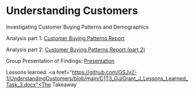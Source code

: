 # Understanding Customers
Investigating Customer Buying Patterns and Demographics

Analysis part 1: <a href="https://github.com/GSJv2-1/UnderstandingCustomers/blob/main/C1T1_GJ/Customer%20Buying%20Patterns%20Report.docx">Customer Buying Patterns Report</a>

Analysis part 2: <a href="https://github.com/GSJv2-1/UnderstandingCustomers/blob/main/C1T2_GJ/Customer%20Buying%20Patterns%20Report%20Part%20II.docx">Customer Buying Patterns Report (part 2)</a>

Group Presentation of Findings: <a href="https://github.com/GSJv2-1/UnderstandingCustomers/blob/main/C1T3_GJ/Course1_Task3final.pptx">Presentation</a>

Lessons learned: <a href="https://github.com/GSJv2-1/UnderstandingCustomers/blob/main/C1T3_GJ/Grant_J_Lessons_Learned_Task_3.docx"<The Takeaway</a>
